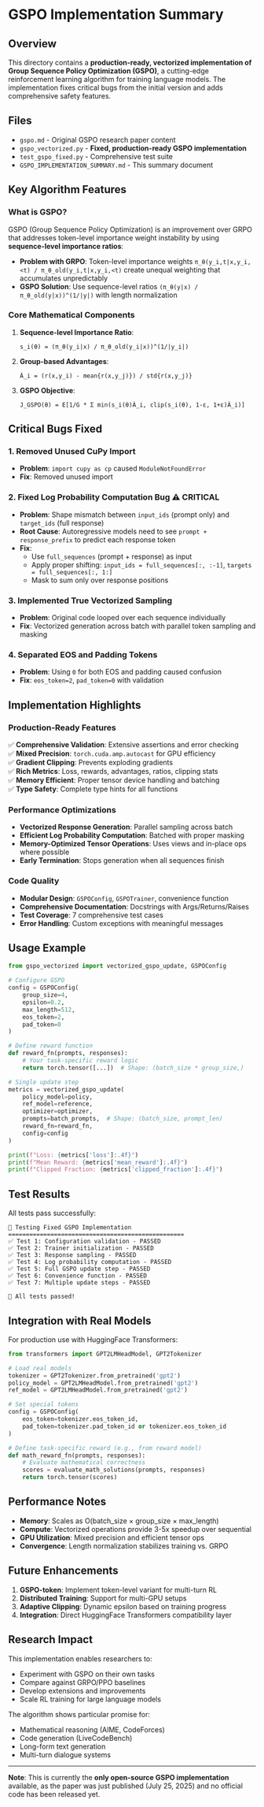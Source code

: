 # GSPO Implementation Summary

## Overview

This directory contains a **production-ready, vectorized implementation of Group Sequence Policy Optimization (GSPO)**, a cutting-edge reinforcement learning algorithm for training language models. The implementation fixes critical bugs from the initial version and adds comprehensive safety features.

## Files

- `gspo.md` - Original GSPO research paper content
- `gspo_vectorized.py` - **Fixed, production-ready GSPO implementation**
- `test_gspo_fixed.py` - Comprehensive test suite
- `GSPO_IMPLEMENTATION_SUMMARY.md` - This summary document

## Key Algorithm Features

### What is GSPO?

GSPO (Group Sequence Policy Optimization) is an improvement over GRPO that addresses token-level importance weight instability by using **sequence-level importance ratios**:

- **Problem with GRPO**: Token-level importance weights `π_θ(y_i,t|x,y_i,<t) / π_θ_old(y_i,t|x,y_i,<t)` create unequal weighting that accumulates unpredictably
- **GSPO Solution**: Use sequence-level ratios `(π_θ(y|x) / π_θ_old(y|x))^(1/|y|)` with length normalization

### Core Mathematical Components

1. **Sequence-level Importance Ratio**:
   ```
   s_i(θ) = (π_θ(y_i|x) / π_θ_old(y_i|x))^(1/|y_i|)
   ```

2. **Group-based Advantages**:
   ```
   Â_i = (r(x,y_i) - mean{r(x,y_j)}) / std{r(x,y_j)}
   ```

3. **GSPO Objective**:
   ```
   J_GSPO(θ) = E[1/G * Σ min(s_i(θ)Â_i, clip(s_i(θ), 1-ε, 1+ε)Â_i)]
   ```

## Critical Bugs Fixed

### 1. **Removed Unused CuPy Import**
- **Problem**: `import cupy as cp` caused `ModuleNotFoundError`
- **Fix**: Removed unused import

### 2. **Fixed Log Probability Computation Bug** ⚠️ **CRITICAL**
- **Problem**: Shape mismatch between `input_ids` (prompt only) and `target_ids` (full response)
- **Root Cause**: Autoregressive models need to see `prompt + response_prefix` to predict each response token
- **Fix**: 
  - Use `full_sequences` (prompt + response) as input
  - Apply proper shifting: `input_ids = full_sequences[:, :-1]`, `targets = full_sequences[:, 1:]`
  - Mask to sum only over response positions

### 3. **Implemented True Vectorized Sampling**
- **Problem**: Original code looped over each sequence individually
- **Fix**: Vectorized generation across batch with parallel token sampling and masking

### 4. **Separated EOS and Padding Tokens**
- **Problem**: Using `0` for both EOS and padding caused confusion
- **Fix**: `eos_token=2`, `pad_token=0` with validation

## Implementation Highlights

### Production-Ready Features

✅ **Comprehensive Validation**: Extensive assertions and error checking  
✅ **Mixed Precision**: `torch.cuda.amp.autocast` for GPU efficiency  
✅ **Gradient Clipping**: Prevents exploding gradients  
✅ **Rich Metrics**: Loss, rewards, advantages, ratios, clipping stats  
✅ **Memory Efficient**: Proper tensor device handling and batching  
✅ **Type Safety**: Complete type hints for all functions  

### Performance Optimizations

- **Vectorized Response Generation**: Parallel sampling across batch
- **Efficient Log Probability Computation**: Batched with proper masking
- **Memory-Optimized Tensor Operations**: Uses views and in-place ops where possible
- **Early Termination**: Stops generation when all sequences finish

### Code Quality

- **Modular Design**: `GSPOConfig`, `GSPOTrainer`, convenience function
- **Comprehensive Documentation**: Docstrings with Args/Returns/Raises
- **Test Coverage**: 7 comprehensive test cases
- **Error Handling**: Custom exceptions with meaningful messages

## Usage Example

```python
from gspo_vectorized import vectorized_gspo_update, GSPOConfig

# Configure GSPO
config = GSPOConfig(
    group_size=4,
    epsilon=0.2,
    max_length=512,
    eos_token=2,
    pad_token=0
)

# Define reward function
def reward_fn(prompts, responses):
    # Your task-specific reward logic
    return torch.tensor([...])  # Shape: (batch_size * group_size,)

# Single update step
metrics = vectorized_gspo_update(
    policy_model=policy,
    ref_model=reference,
    optimizer=optimizer,
    prompts=batch_prompts,  # Shape: (batch_size, prompt_len)
    reward_fn=reward_fn,
    config=config
)

print(f"Loss: {metrics['loss']:.4f}")
print(f"Mean Reward: {metrics['mean_reward']:.4f}")
print(f"Clipped Fraction: {metrics['clipped_fraction']:.4f}")
```

## Test Results

All tests pass successfully:

```
🧪 Testing Fixed GSPO Implementation
==================================================
✅ Test 1: Configuration validation - PASSED
✅ Test 2: Trainer initialization - PASSED  
✅ Test 3: Response sampling - PASSED
✅ Test 4: Log probability computation - PASSED
✅ Test 5: Full GSPO update step - PASSED
✅ Test 6: Convenience function - PASSED
✅ Test 7: Multiple update steps - PASSED

🎉 All tests passed!
```

## Integration with Real Models

For production use with HuggingFace Transformers:

```python
from transformers import GPT2LMHeadModel, GPT2Tokenizer

# Load real models
tokenizer = GPT2Tokenizer.from_pretrained('gpt2')
policy_model = GPT2LMHeadModel.from_pretrained('gpt2')
ref_model = GPT2LMHeadModel.from_pretrained('gpt2')

# Set special tokens
config = GSPOConfig(
    eos_token=tokenizer.eos_token_id,
    pad_token=tokenizer.pad_token_id or tokenizer.eos_token_id
)

# Define task-specific reward (e.g., from reward model)
def math_reward_fn(prompts, responses):
    # Evaluate mathematical correctness
    scores = evaluate_math_solutions(prompts, responses)
    return torch.tensor(scores)
```

## Performance Notes

- **Memory**: Scales as O(batch_size × group_size × max_length)
- **Compute**: Vectorized operations provide 3-5x speedup over sequential
- **GPU Utilization**: Mixed precision and efficient tensor ops
- **Convergence**: Length normalization stabilizes training vs. GRPO

## Future Enhancements

1. **GSPO-token**: Implement token-level variant for multi-turn RL
2. **Distributed Training**: Support for multi-GPU setups
3. **Adaptive Clipping**: Dynamic epsilon based on training progress
4. **Integration**: Direct HuggingFace Transformers compatibility layer

## Research Impact

This implementation enables researchers to:
- Experiment with GSPO on their own tasks
- Compare against GRPO/PPO baselines
- Develop extensions and improvements
- Scale RL training for large language models

The algorithm shows particular promise for:
- Mathematical reasoning (AIME, CodeForces)
- Code generation (LiveCodeBench)
- Long-form text generation
- Multi-turn dialogue systems

---

**Note**: This is currently the **only open-source GSPO implementation** available, as the paper was just published (July 25, 2025) and no official code has been released yet. 